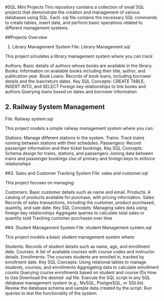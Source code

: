 #SQL Mini Projects
This repository contains a collection of small SQL projects that demonstrate the creation and management of various databases using SQL. Each .sql file contains the necessary SQL commands to create tables, insert data, and perform basic operations related to different management systems.

##Projects Overview
1. Library Management System
File: Library Management.sql

This project simulates a library management system where you can track:

Authors: Basic details of authors whose books are available in the library.
Books: Information on available books including their title, author, and publication year.
Book Loans: Records of book loans, including borrower details and the loan/return dates.
Key SQL Concepts:
CREATE TABLE, INSERT INTO, and SELECT
Foreign key relationships to link books and authors
Querying loans based on dates and borrower information

## 2. Railway System Management
File: Railway system.sql

This project models a simple railway management system where you can:

Stations: Manage different stations in the system.
Trains: Track trains running between stations with their schedules.
Passengers: Record passenger information and their ticket bookings.
Key SQL Concepts:
Schema design for trains, stations, and passengers
Joining data between trains and passenger bookings
Use of primary and foreign keys to enforce relationships


##3. Sales and Customer Tracking System
File: sales and customer.sql

This project focuses on managing:

Customers: Basic customer details such as name and email.
Products: A catalog of products available for purchase, with pricing information.
Sales: Records of sales transactions, including the customer, product purchased, quantity, and sale date.
Key SQL Concepts:
Managing sales data using foreign key relationships
Aggregate queries to calculate total sales or quantity sold
Tracking customer purchases over time


##4. Student Management System
File: student Management system.sql

This project models a basic student management system where:

Students: Records of student details such as name, age, and enrollment date.
Courses: A list of available courses with course codes and instructor details.
Enrollments: The courses students are enrolled in, tracked by enrollment date.
Key SQL Concepts:
Using relational tables to manage students, courses, and enrollments
Aggregating data to calculate enrollment counts
Querying course enrollments based on student and course IDs
How to Use
Download the desired .sql file.
Execute the SQL script in any SQL database management system (e.g., MySQL, PostgreSQL, or SQLite).
Review the database schema and sample data created by the script.
Run queries to test the functionality of the system.
